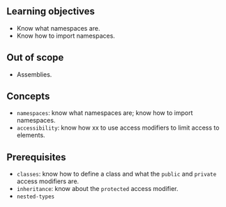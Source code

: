 ## Learning objectives

- Know what namespaces are.
- Know how to import namespaces.

## Out of scope

- Assemblies.

## Concepts

- `namespaces`: know what namespaces are; know how to import namespaces.
- `accessibility`: know how xx to use access modifiers to limit access to elements.

## Prerequisites

- `classes`: know how to define a class and what the `public` and `private` access modifiers are.
- `inheritance`: know about the `protected` access modifier.
- `nested-types`
